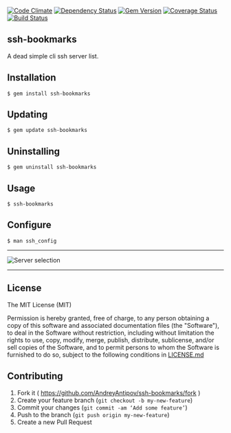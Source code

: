 [![Code Climate](https://codeclimate.com/github/AndreyAntipov/ssh-bookmarks-cli/badges/gpa.svg)](https://codeclimate.com/github/AndreyAntipov/ssh-bookmarks-cli)
[![Dependency Status](https://gemnasium.com/AndreyAntipov/ssh-bookmarks-cli.svg)](https://gemnasium.com/AndreyAntipov/ssh-bookmarks-cli)
[![Gem Version](https://badge.fury.io/rb/ssh-bookmarks.svg)](http://badge.fury.io/rb/ssh-bookmarks)
[![Coverage Status](https://img.shields.io/coveralls/AndreyAntipov/ssh-bookmarks-cli.svg)](https://coveralls.io/r/AndreyAntipov/ssh-bookmarks-cli)
[![Build Status](https://travis-ci.org/AndreyAntipov/ssh-bookmarks.svg?branch=master)](https://travis-ci.org/AndreyAntipov/ssh-bookmarks)

## ssh-bookmarks

A dead simple cli ssh server list.


## Installation

    $ gem install ssh-bookmarks

## Updating

    $ gem update ssh-bookmarks

## Uninstalling

    $ gem uninstall ssh-bookmarks

## Usage

    $ ssh-bookmarks


## Configure

    $ man ssh_config


--- 

![Server selection](https://raw.githubusercontent.com/AndreyAntipov/ssh-bookmarks-shell/media/screenshoot.png "Server selection")

--- 

## License

The MIT License (MIT) 

Permission is hereby granted, free of charge, to any person obtaining a copy of this software and associated documentation files (the "Software"), to deal in the Software without restriction, including without limitation the rights to use, copy, modify, merge, publish, distribute, sublicense, and/or sell copies of the Software, and to permit persons to whom the Software is furnished to do so, subject to the following conditions in [LICENSE.md](https://github.com/AndreyAntipov/ssh-bookmarks-shell/blob/master/LICENSE.md)

## Contributing

1. Fork it ( https://github.com/AndreyAntipov/ssh-bookmarks/fork )
2. Create your feature branch (`git checkout -b my-new-feature`)
3. Commit your changes (`git commit -am ‘Add some feature’`)
4. Push to the branch (`git push origin my-new-feature`)
5. Create a new Pull Request
